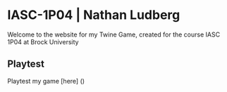 # IASC-1P04 | Nathan Ludberg

Welcome to the website for my Twine Game, created for the course IASC 1P04 at Brock University

## Playtest

Playtest my game [here] ()
